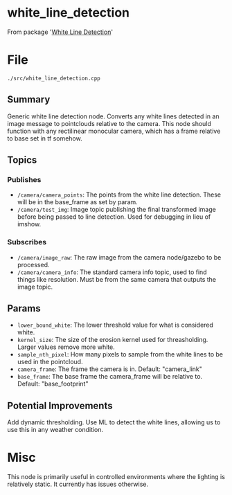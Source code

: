 # white_line_detection
From package '[White Line Detection](https://github.com/iscumd/white_line_detection/tree/main)'
# File
`./src/white_line_detection.cpp`

## Summary 
 Generic white line detection node. Converts any white lines detected in an image message to pointclouds relative to the camera.
This node should function with any rectilinear monocular camera, which has a frame relative to base set in tf somehow.

## Topics

### Publishes
- `/camera/camera_points`: The points from the white line detection. These will be in the base_frame as set by param.
- `/camera/test_img`: Image topic publishing the final transformed image before being passed to line detection. Used for debugging in lieu of imshow.

### Subscribes
- `/camera/image_raw`: The raw image from the camera node/gazebo to be processed.
- `/camera/camera_info`: The standard camera info topic, used to find things like resolution. Must be from the same camera that outputs the image topic.

## Params
- `lower_bound_white`: The lower threshold value for what is considered white.
- `kernel_size`: The size of the erosion kernel used for threasholding. Larger values remove more white.
- `sample_nth_pixel`: How many pixels to sample from the white lines to be used in the pointcloud.
- `camera_frame`: The frame the camera is in. Default: "camera_link"
- `base_frame`: The base frame the camera_frame will be relative to. Default: "base_footprint"

## Potential Improvements
Add dynamic thresholding. Use ML to detect the white lines, allowing us to use this in any weather condition. 

# Misc 
 This node is primarily useful in controlled environments where the lighting is relatively static. It currently has issues otherwise. 
